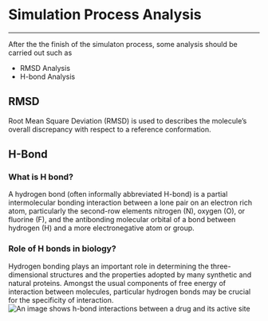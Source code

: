 # Simulation Process Analysis
---
After the the finish of the simulaton process, some analysis should be carried out such as
- RMSD Analysis
- H-bond Analysis

## RMSD
Root Mean Square Deviation (RMSD) is used to describes the molecule’s overall discrepancy with respect to a reference conformation.

## H-Bond
### What is H bond?
A hydrogen bond (often informally abbreviated H-bond) is a partial intermolecular bonding interaction between a lone pair on an electron rich atom, particularly the second-row elements nitrogen (N), oxygen (O), or fluorine (F), and the antibonding molecular orbital of a bond between hydrogen (H) and a more electronegative atom or group.

### Role of H bonds in biology?
Hydrogen bonding plays an important role in determining the three-dimensional structures and the properties adopted by many synthetic and natural proteins.
 Amongst the usual components of free energy of interaction between molecules, particular hydrogen bonds may be crucial for the specificity of interaction.
 ![An image shows h-bond interactions between a drug and its active site](https://ctlee.github.io/BioChemCoRe-2018/images/h-bond/inhibitor.png)
